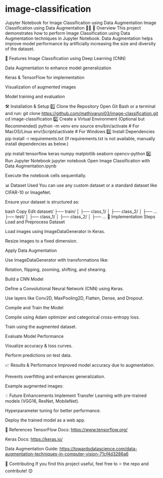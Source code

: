 # image-classification
Jupyter Notebook for Image Classification using Data Augmentation
Image Classification using Data Augmentation 📸🧠
📌 Overview
This project demonstrates how to perform Image Classification using Data Augmentation techniques in Jupyter Notebook. Data Augmentation helps improve model performance by artificially increasing the size and diversity of the dataset.

🚀 Features
Image Classification using Deep Learning (CNN)

Data Augmentation to enhance model generalization

Keras & TensorFlow for implementation

Visualization of augmented images

Model training and evaluation

🛠️ Installation & Setup
1️⃣ Clone the Repository
Open Git Bash or a terminal and run:
git clone https://github.com/mathivaruni03/image-classification.git
cd image-classification
2️⃣ Create a Virtual Environment (Optional but Recommended)
python -m venv env
source env/bin/activate  # For MacOS/Linux
env\Scripts\activate  # For Windows
3️⃣ Install Dependencies
pip install -r requirements.txt
(If requirements.txt is not available, manually install dependencies as below.)

pip install tensorflow keras numpy matplotlib seaborn opencv-python
4️⃣ Run Jupyter Notebook
jupyter notebook
Open Image Classification with Data Augmentation.ipynb

Execute the notebook cells sequentially.

📊 Dataset Used
You can use any custom dataset or a standard dataset like CIFAR-10 or ImageNet.

Ensure your dataset is structured as:

bash
Copy
Edit
dataset/
├── train/
│   ├── class_1/
│   ├── class_2/
│   ├── ...
├── test/
│   ├── class_1/
│   ├── class_2/
│   ├── ...
📝 Implementation Steps
Load and Preprocess Dataset

Load images using ImageDataGenerator in Keras.

Resize images to a fixed dimension.

Apply Data Augmentation

Use ImageDataGenerator with transformations like:

Rotation, flipping, zooming, shifting, and shearing.

Build a CNN Model

Define a Convolutional Neural Network (CNN) using Keras.

Use layers like Conv2D, MaxPooling2D, Flatten, Dense, and Dropout.

Compile and Train the Model

Compile using Adam optimizer and categorical cross-entropy loss.

Train using the augmented dataset.

Evaluate Model Performance

Visualize accuracy & loss curves.

Perform predictions on test data.

📈 Results & Performance
Improved model accuracy due to augmentation.

Prevents overfitting and enhances generalization.

Example augmented images:


💡 Future Enhancements
Implement Transfer Learning with pre-trained models (VGG16, ResNet, MobileNet).

Hyperparameter tuning for better performance.

Deploy the trained model as a web app.

📌 References
TensorFlow Docs: https://www.tensorflow.org/

Keras Docs: https://keras.io/

Data Augmentation Guide: https://towardsdatascience.com/data-augmentation-techniques-in-computer-vision-71cf4d3286a6

🤝 Contributing
If you find this project useful, feel free to ⭐ the repo and contribute! 😊

